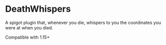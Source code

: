 # DeathWhispers
A spigot plugin that, whenever you die, whispers to you the coordinates you were at when you died.

Compatible with 1.15+
